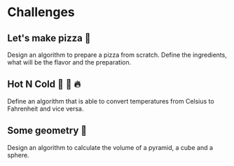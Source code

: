 # Challenges

## Let's make pizza 🍕

Design an algorithm to prepare a pizza from scratch. Define the ingredients, what will be the flavor and the preparation.

## Hot N Cold 🤒 🧊 🔥

Define an algorithm that is able to convert temperatures from Celsius to Fahrenheit and vice versa.

## Some geometry 📐

Design an algorithm to calculate the volume of a pyramid, a cube and a sphere.
